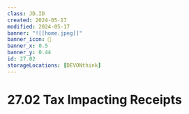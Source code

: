 ```yaml
---
class: JD.ID
created: 2024-05-17
modified: 2024-05-17
banner: "![[home.jpeg]]"
banner_icon: 📇
banner_x: 0.5
banner_y: 0.44
id: 27.02
storageLocations: [DEVONthink]
---
```


# 27.02 Tax Impacting Receipts